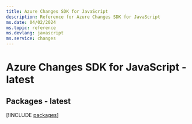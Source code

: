 ```yaml
---
title: Azure Changes SDK for JavaScript
description: Reference for Azure Changes SDK for JavaScript
ms.date: 04/02/2024
ms.topic: reference
ms.devlang: javascript
ms.service: changes
---
```

# Azure Changes SDK for JavaScript - latest
## Packages - latest
[!INCLUDE [packages](changes-index.md)]